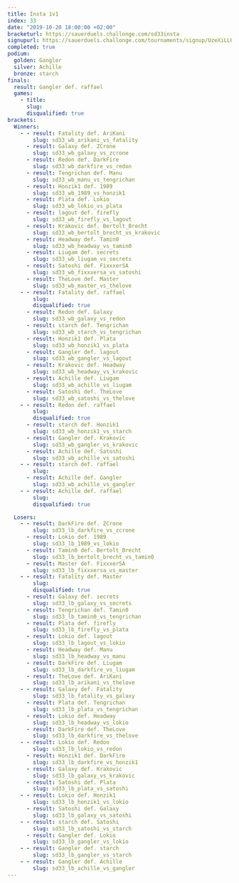 ```yaml
---
title: Insta 1v1
index: 33
date: "2019-10-20 18:00:00 +02:00"
bracketurl: https://sauerduels.challonge.com/sd33insta
signupurl: https://sauerduels.challonge.com/tournaments/signup/UzeXiLLQ8p
completed: true
podium:
  golden: Gangler
  silver: Achille
  bronze: starch
finals:
  result: Gangler def. raffael
  games:
    - title:
      slug:
      disqualified: true
brackets:
  Winners:
    - - result: Fatality def. AriKani
        slug: sd33_wb_arikani_vs_fatality
      - result: Galaxy def. ZCrone
        slug: sd33_wb_galaxy_vs_zcrone
      - result: Redon def. DarkFire
        slug: sd33_wb_darkfire_vs_redon
      - result: Tengrichan def. Manu
        slug: sd33_wb_manu_vs_tengrichan
      - result: Honzik1 def. 1989
        slug: sd33_wb_1989_vs_honzik1
      - result: Plata def. Lokio
        slug: sd33_wb_lokio_vs_plata
      - result: lagout def. firefly
        slug: sd33_wb_firefly_vs_lagout
      - result: Krakovic def. Bertolt_Brecht
        slug: sd33_wb_bertolt_brecht_vs_krakovic
      - result: Headway def. Tamin0
        slug: sd33_wb_headway_vs_tamin0
      - result: Liugam def. secrets
        slug: sd33_wb_liugam_vs_secrets
      - result: Satoshi def. FixxxerSA
        slug: sd33_wb_fixxxersa_vs_satoshi
      - result: TheLove def. Master
        slug: sd33_wb_master_vs_thelove
    - - result: Fatality def. raffael
        slug:
        disqualified: true
      - result: Redon def. Galaxy
        slug: sd33_wb_galaxy_vs_redon
      - result: starch def. Tengrichan
        slug: sd33_wb_starch_vs_tengrichan
      - result: Honzik1 def. Plata
        slug: sd33_wb_honzik1_vs_plata
      - result: Gangler def. lagout
        slug: sd33_wb_gangler_vs_lagout
      - result: Krakovic def. Headway
        slug: sd33_wb_headway_vs_krakovic
      - result: Achille def. Liugam
        slug: sd33_wb_achille_vs_liugam
      - result: Satoshi def. TheLove
        slug: sd33_wb_satoshi_vs_thelove
    - - result: Redon def. raffael
        slug:
        disqualified: true
      - result: starch def. Honzik1
        slug: sd33_wb_honzik1_vs_starch
      - result: Gangler def. Krakovic
        slug: sd33_wb_gangler_vs_krakovic
      - result: Achille def. Satoshi
        slug: sd33_wb_achille_vs_satoshi
    - - result: starch def. raffael
        slug:
      - result: Achille def. Gangler
        slug: sd33_wb_achille_vs_gangler
    - - result: Achille def. raffael
        slug:
        disqualified: true

  Losers:
    - - result: DarkFire def. ZCrone
        slug: sd33_lb_darkfire_vs_zcrone
      - result: Lokio def. 1989
        slug: sd33_lb_1989_vs_lokio
      - result: Tamin0 def. Bertolt_Brecht
        slug: sd33_lb_bertolt_brecht_vs_tamin0
      - result: Master def. FixxxerSA
        slug: sd33_lb_fixxxersa_vs_master
    - - result: Fatality def. Master
        slug:
        disqualified: true
      - result: Galaxy def. secrets
        slug: sd33_lb_galaxy_vs_secrets
      - result: Tengrichan def. Tamin0
        slug: sd33_lb_tamin0_vs_tengrichan
      - result: Plata def. firefly
        slug: sd33_lb_firefly_vs_plata
      - result: Lokio def. lagout
        slug: sd33_lb_lagout_vs_lokio
      - result: Headway def. Manu
        slug: sd33_lb_headway_vs_manu
      - result: DarkFire def. Liugam
        slug: sd33_lb_darkfire_vs_liugam
      - result: TheLove def. AriKani
        slug: sd33_lb_arikani_vs_thelove
    - - result: Galaxy def. Fatality
        slug: sd33_lb_fatality_vs_galaxy
      - result: Plata def. Tengrichan
        slug: sd33_lb_plata_vs_tengrichan
      - result: Lokio def. Headway
        slug: sd33_lb_headway_vs_lokio
      - result: DarkFire def. TheLove
        slug: sd33_lb_darkfire_vs_thelove
    - - result: Lokio def. Redon
        slug: sd33_lb_lokio_vs_redon
      - result: Honzik1 def. DarkFire
        slug: sd33_lb_darkfire_vs_honzik1
      - result: Galaxy def. Krakovic
        slug: sd33_lb_galaxy_vs_krakovic
      - result: Satoshi def. Plata
        slug: sd33_lb_plata_vs_satoshi
    - - result: Lokio def. Honzik1
        slug: sd33_lb_honzik1_vs_lokio
      - result: Satoshi def. Galaxy
        slug: sd33_lb_galaxy_vs_satoshi
    - - result: starch def. Satoshi
        slug: sd33_lb_satoshi_vs_starch
      - result: Gangler def. Lokio
        slug: sd33_lb_gangler_vs_lokio
    - - result: Gangler def. starch
        slug: sd33_lb_gangler_vs_starch
    - - result: Gangler def. Achille
        slug: sd33_lb_achille_vs_gangler
---
```

